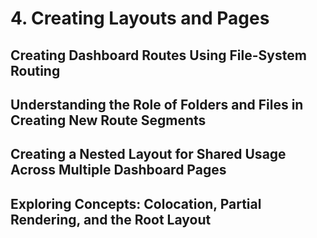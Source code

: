 # 4. Creating Layouts and Pages

## Creating Dashboard Routes Using File-System Routing

## Understanding the Role of Folders and Files in Creating New Route Segments

## Creating a Nested Layout for Shared Usage Across Multiple Dashboard Pages

## Exploring Concepts: Colocation, Partial Rendering, and the Root Layout

